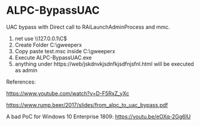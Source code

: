 # ALPC-BypassUAC

UAC bypass with Direct call to RAiLaunchAdminProcess and mmc.

1. net use \\\127.0.0.1\C$
2. Create Folder C:\gweeperx
3. Copy paste test.msc inside C:\gweeperx
4. Execute ALPC-BypassUAC.exe
5. anything under https://web/jskdnvkjsdnfkjsdfnjsfnl.html will be executed as admin 


References: 

https://www.youtube.com/watch?v=D-F5RxZ_yXc


https://www.rump.beer/2017/slides/from_alpc_to_uac_bypass.pdf

A bad PoC for Windows 10 Enterprise 1809:
https://youtu.be/eOXq-2Gg6lU
